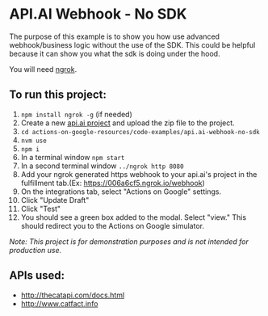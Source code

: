 # API.AI Webhook - No SDK
The purpose of this example is to show you how use advanced webhook/business
logic without the use of the SDK. This could be helpful because it can show you
what the sdk is doing under the hood.

You will need [ngrok](https://ngrok.com/).

## To run this project:
1. `npm install ngrok -g` (if needed)
1. Create a new [api.ai project](https://console.api.ai/) and upload the zip file to the project.
2. `cd actions-on-google-resources/code-examples/api.ai-webhook-no-sdk`
3. `nvm use`
4. `npm i`
6. In a terminal window `npm start`
7. In a second terminal window `../ngrok http 8080`
8. Add your ngrok generated https webhook to your api.ai's project in the
  fulfillment tab.(Ex: https://006a6cf5.ngrok.io/webhook)
9. On the integrations tab, select "Actions on Google" settings.
10. Click "Update Draft"
11. Click "Test"
12. You should see a green box added to the modal. Select "view." This should
  redirect you to the Actions on Google simulator.

_Note: This project is for demonstration purposes and is not intended for production use._

## APIs used:
- http://thecatapi.com/docs.html
- http://www.catfact.info
